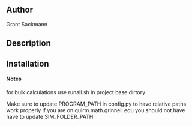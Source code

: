 ## Author
Grant Sackmann

## Description

## Installation


#### Notes

for bulk calculations use runall.sh in project base dirtory

Make sure to update PROGRAM_PATH in config.py to have relative paths work properly
if you are on quirm.math.grinnell.edu you should not have have to update SIM_FOLDER_PATH
